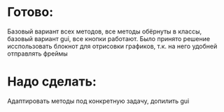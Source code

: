 # Готово:
Базовый вариант всех методов, все методы обёрнуты в классы, базовый вариант gui, все кнопки работают.
Было принято решение исспользовать блокнот для отрисовки графиков, т.к. на него удобней отправлять фреймы
# Надо сделать:
Адаптировать методы под конкретную задачу, допилить gui
